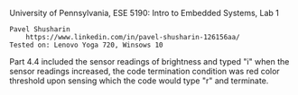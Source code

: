 University of Pennsylvania, ESE 5190: Intro to Embedded Systems, Lab 1

    Pavel Shusharin
        https://www.linkedin.com/in/pavel-shusharin-126156aa/
    Tested on: Lenovo Yoga 720, Winsows 10

Part 4.4 included the sensor readings of brightness and typed "i" when the sensor readings increased, the code termination condition was red color threshold upon sensing which the code would type "r" and terminate. 

